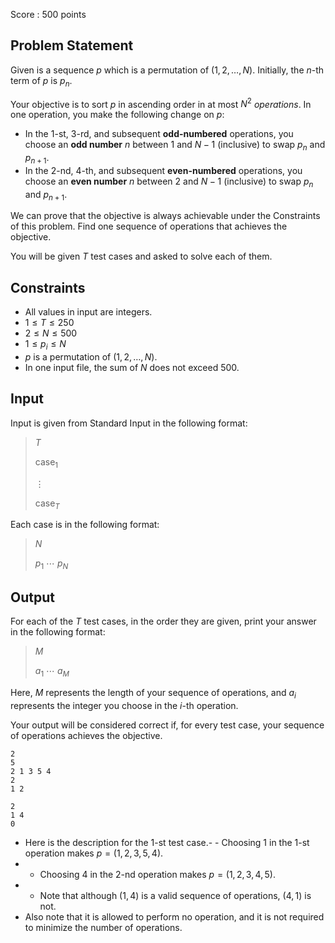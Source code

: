 Score : $500$ points

## Problem Statement

Given is a sequence $p$ which is a permutation of $(1,2, \ldots, N)$.
Initially, the $n$-th term of $p$ is $p_{n}$.

Your objective is to sort $p$ in ascending order in at most $N^2$ *operations*.
In one operation, you make the following change on $p$:

- In the $1$-st, $3$-rd, and subsequent **odd-numbered** operations, you choose an **odd number** $n$ between $1$ and $N-1$ (inclusive) to swap $p_n$ and $p_{n+1}$.
- In the $2$-nd, $4$-th, and subsequent **even-numbered** operations, you choose an **even number** $n$ between $2$ and $N-1$ (inclusive) to swap $p_n$ and $p_{n+1}$.

We can prove that the objective is always achievable under the Constraints of this problem.
Find one sequence of operations that achieves the objective.

You will be given $T$ test cases and asked to solve each of them.

## Constraints

- All values in input are integers.
- $1 \leq T \leq 250$
- $2 \leq N \leq 500$
- $1 \leq p_i \leq N$
- $p$ is a permutation of $(1,2,\ldots,N)$.
- In one input file, the sum of $N$ does not exceed $500$.

## Input

Input is given from Standard Input in the following format:

> $T$
> 
> $\mathrm{case}_{1}$
> 
> $\vdots$
> 
> $\mathrm{case}_{T}$

Each case is in the following format:

> $N$
> 
> $p_1$ $\cdots$ $p_N$

## Output

For each of the $T$ test cases, in the order they are given, print your answer in the following format:

> $M$
> 
> $a_1$ $\cdots$ $a_M$

Here, $M$ represents the length of your sequence of operations, and $a_i$ represents the integer you choose in the $i$-th operation.

Your output will be considered correct if, for every test case, your sequence of operations achieves the objective.

```input1
2
5
2 1 3 5 4
2
1 2
```

```output1
2
1 4
0
```

- Here is the description for the $1$-st test case.-   - Choosing $1$ in the $1$-st operation makes $p = (1,2,3,5,4)$.
-   - Choosing $4$ in the $2$-nd operation makes $p = (1,2,3,4,5)$.
-   - Note that although $(1,4)$ is a valid sequence of operations, $(4, 1)$ is not.
- Also note that it is allowed to perform no operation, and it is not required to minimize the number of operations.